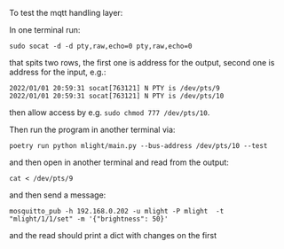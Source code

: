 To test the mqtt handling layer:

In one terminal run:
```
sudo socat -d -d pty,raw,echo=0 pty,raw,echo=0
```

that spits two rows, the first one is address for the output, second one is address for the input, e.g.:
```
2022/01/01 20:59:31 socat[763121] N PTY is /dev/pts/9
2022/01/01 20:59:31 socat[763121] N PTY is /dev/pts/10
```

then allow access by e.g. `sudo chmod 777 /dev/pts/10`.

Then run the program in another terminal via:

```
poetry run python mlight/main.py --bus-address /dev/pts/10 --test
```

and then open in another terminal and read from the output:
```
cat < /dev/pts/9
```

and then send a message:

```
mosquitto_pub -h 192.168.0.202 -u mlight -P mlight  -t "mlight/1/1/set" -m '{"brightness": 50}'
```
and the read should print a dict with changes on the first